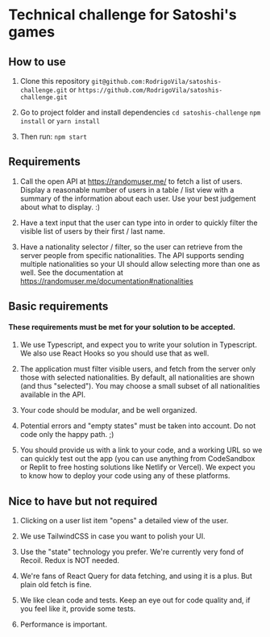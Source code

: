 # Technical challenge for Satoshi's games

## How to use

1. Clone this repository
`git@github.com:RodrigoVila/satoshis-challenge.git`
or
`https://github.com/RodrigoVila/satoshis-challenge.git`

2. Go to project folder and install dependencies
 `cd satoshis-challenge`
 `npm install` or  `yarn install`

3. Then run:
`npm start`


## Requirements

1. Call the open API at https://randomuser.me/ to fetch a list of users. Display a reasonable number of users in a table / list view with a summary of the information about each user. Use your best judgement about what to display. :)

2. Have a text input that the user can type into in order to quickly filter the visible list of users by their first / last name.

3. Have a nationality selector / filter, so the user can retrieve from the server people from specific nationalities. The API supports sending multiple nationalities so your UI should allow selecting more than one as well. See the documentation at https://randomuser.me/documentation#nationalities


## Basic requirements

#### These requirements must be met for your solution to be accepted.

1. We use Typescript, and expect you to write your solution in Typescript. We also use React Hooks so you should use that as well.

2. The application must filter visible users, and fetch from the server only those with selected nationalities. By default, all nationalities are shown (and thus "selected"). You may choose a small subset of all nationalities available in the API.

3. Your code should be modular, and be well organized. 

4. Potential errors and "empty states" must be taken into account. Do not code only the happy path. ;)

5. You should provide us with a link to your code, and a working URL so we can quickly test out the app (you can use anything from CodeSandbox or Replit to free hosting solutions like Netlify or Vercel). We expect you to know how to deploy your code using any of these platforms.


## Nice to have but not required

1. Clicking on a user list item "opens" a detailed view of the user.

2. We use TailwindCSS in case you want to polish your UI.

3. Use the "state" technology you prefer. We're currently very fond of Recoil. Redux is NOT needed.

4. We're fans of React Query for data fetching, and using it is a plus. But plain old fetch is fine.

5. We like clean code and tests. Keep an eye out for code quality and, if you feel like it, provide some tests.

6. Performance is important. 
